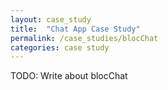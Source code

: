 ```yaml
---
layout: case_study
title:  "Chat App Case Study"
permalink: /case_studies/blocChat
categories: case study
---
```


TODO: Write about blocChat
